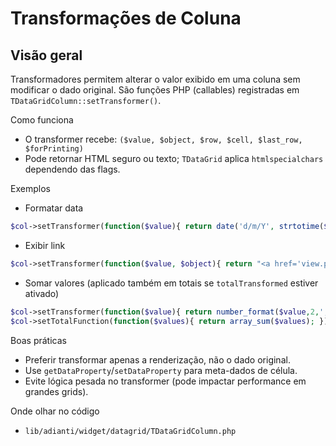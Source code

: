 Transformações de Coluna
========================

Visão geral
-----------
Transformadores permitem alterar o valor exibido em uma coluna sem modificar o dado original. São funções PHP (callables) registradas em `TDataGridColumn::setTransformer()`.

Como funciona
- O transformer recebe: `($value, $object, $row, $cell, $last_row, $forPrinting)`
- Pode retornar HTML seguro ou texto; `TDataGrid` aplica `htmlspecialchars` dependendo das flags.

Exemplos
- Formatar data
```php
$col->setTransformer(function($value){ return date('d/m/Y', strtotime($value)); });
```
- Exibir link
```php
$col->setTransformer(function($value, $object){ return "<a href='view.php?id={$object->id}'>" . htmlspecialchars($value) . "</a>"; });
```
- Somar valores (aplicado também em totais se `totalTransformed` estiver ativado)
```php
$col->setTransformer(function($value){ return number_format($value,2,',','.'); });
$col->setTotalFunction(function($values){ return array_sum($values); });
```

Boas práticas
- Preferir transformar apenas a renderização, não o dado original.
- Use `getDataProperty`/`setDataProperty` para meta-dados de célula.
- Evite lógica pesada no transformer (pode impactar performance em grandes grids).

Onde olhar no código
- `lib/adianti/widget/datagrid/TDataGridColumn.php`
